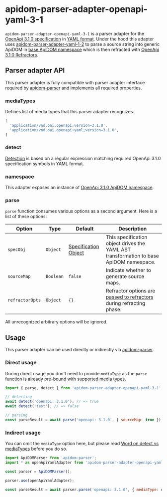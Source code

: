 # apidom-parser-adapter-openapi-yaml-3-1

`apidom-parser-adapter-openapi-yaml-3-1` is a parser adapter for the [OpenApi 3.1.0 specification](https://github.com/OAI/OpenAPI-Specification/blob/master/versions/3.1.0.md) in [YAML format](https://yaml.org/spec/1.2/spec.html).
Under the hood this adapter uses [apidom-parser-adapter-yaml-1-2](https://github.com/swagger-api/apidom/tree/master/apidom/packages/apidom-parser-adapter-yaml-1-2)
to parse a source string into generic ApiDOM in [base ApiDOM namespace](https://github.com/swagger-api/apidom/tree/master/apidom/packages/apidom#base-namespace)
which is then refracted with [OpenApi 3.1.0 Refractors](https://github.com/swagger-api/apidom/tree/master/apidom/packages/apidom-ns-openapi-3-1#refractors).

## Parser adapter API

This parser adapter is fully compatible with parser adapter interface required by [apidom-parser](https://github.com/swagger-api/apidom/tree/master/apidom/packages/apidom-parser#mounting-parser-adapters)
and implements all required properties.

### mediaTypes

Defines list of media types that this parser adapter recognizes.

```js
[
  'application/vnd.oai.openapi;version=3.1.0',
  'application/vnd.oai.openapi+yaml;version=3.1.0',
]
```

### detect

[Detection](https://github.com/swagger-api/apidom/blob/master/apidom/packages/apidom-parser-adapter-openapi-yaml-3-1/src/adapter.ts#L13) is based on a regular expression matching required OpenApi 3.1.0 specification symbols in YAML format.

### namespace

This adapter exposes an instance of [OpenApi 3.1.0 ApiDOM namespace](https://github.com/swagger-api/apidom/tree/master/apidom/packages/apidom-ns-openapi-3-1#openapi-310-namespace).

### parse

`parse` function consumes various options as a second argument. Here is a list of these options:

Option | Type | Default | Description
--- | --- | --- | ---
<a name="specObj"></a>`specObj` | `Object` | [Specification Object](https://github.com/swagger-api/apidom/blob/master/apidom/packages/apidom-parser-adapter-yaml-1-2/src/parser/specification.ts) | This specification object drives the YAML AST transformation to base ApiDOM namespace.
<a name="sourceMap"></a>`sourceMap` | `Boolean` | `false` | Indicate whether to generate source maps.
<a name="refractorOpts"></a>`refractorOpts` | `Object` | `{}` | Refractor options are [passed to refractors](https://github.com/swagger-api/apidom/tree/master/apidom/packages/apidom-ns-openapi-3-1#refractor-plugins) during refracting phase.

All unrecognized arbitrary options will be ignored.

## Usage

This parser adapter can be used directly or indirectly via [apidom-parser](https://github.com/swagger-api/apidom/tree/master/apidom/packages/apidom-parser).

### Direct usage

During direct usage you don't need to provide `mediaType` as the `parse` function is already pre-bound
with [supported media types](#mediatypes).

```js
import { parse, detect } from 'apidom-parser-adapter-openapi-yaml-3-1';

// detecting
await detect('openapi: 3.1.0'); // => true
await detect('test'); // => false

// parsing
const parseResult = await parse('openapi: 3.1.0', { sourceMap: true });
```

### Indirect usage

You can omit the `mediaType` option here, but please read [Word on detect vs mediaTypes](https://github.com/swagger-api/apidom/tree/master/apidom/packages/apidom-parser#word-on-detect-vs-mediatypes) before you do so.

```js
import ApiDOMParser from 'apidom-parser';
import * as openApiYamlAdapter from 'apidom-parser-adapter-openapi-yaml-3-1';

const parser = ApiDOMParser();

parser.use(openApiYamlAdapter);

const parseResult = await parser.parse('openapi: 3.1.0', { mediaType: openApiYamlAdapter.mediaTypes[0] });
```
